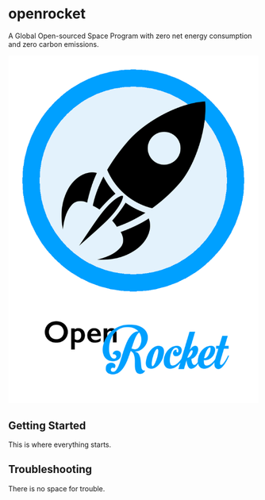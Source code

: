 # openrocket
A Global Open-sourced Space Program with zero net energy consumption and zero carbon emissions.

![Alt text](https://raw.githubusercontent.com/pitpit/openrocket/master/public/assets/img/or_official_logo.png)


## Getting Started

This is where everything starts.

## Troubleshooting

There is no space for trouble.

